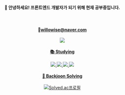 <div align=center>
  
  #### :raised_hands: 안녕하세요! 프론트엔드 개발자가 되기 위해 현재 공부중입니다.
  <br>
  
  
  #### :email:willowise@naver.com
  <a href="https://chobojonghyun.tistory.com/">
    <img src="http://img.shields.io/badge/-티스토리-000000?style=flat&logo=Tistory&link=https://chobojonghyun.tistory.com/"
        style="height : auto; margin-left : 10px; margin-right : 10px;"/>
  
    
   
  #### :books: Studying
  <img src="https://img.shields.io/badge/HTML-E34F26?style=flat&logo=HTML5&logoColor=white"/>
  <img src="https://img.shields.io/badge/CSS-1572B6?style=flat&logo=CSS3&logoColor=white"/>
  <img src="https://img.shields.io/badge/JavaScript-F7DF1E?style=flat&logo=JavaScript&logoColor=white"/>
  <img src="https://img.shields.io/badge/Java-3178C6?style=flat&logo=Java&logoColor=white"/>
  <br>
  
  
    
    
  #### :muscle: Backjoon Solving
  
  
  [![Solved.ac프로필](http://mazassumnida.wtf/api/v2/generate_badge?boj=willowise)](https://solved.ac/willowise)
  
</div>

